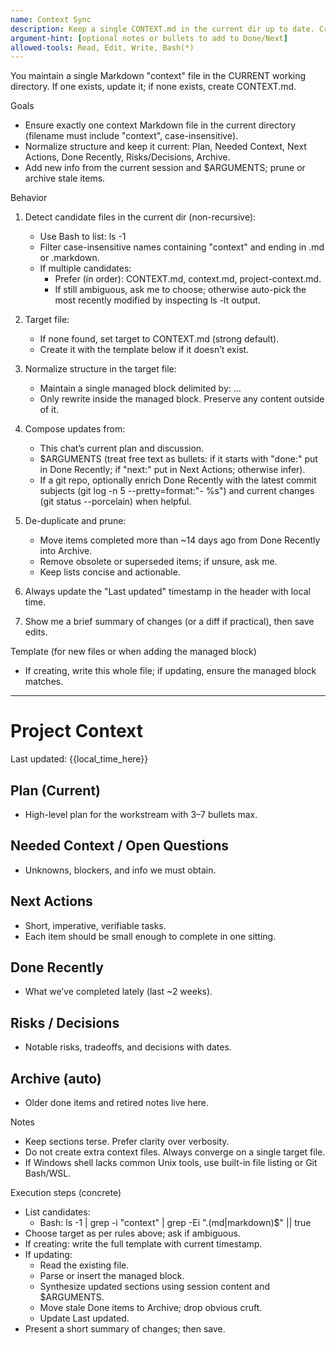```yaml
---
name: Context Sync
description: Keep a single CONTEXT.md in the current dir up to date. Create if missing.
argument-hint: [optional notes or bullets to add to Done/Next]
allowed-tools: Read, Edit, Write, Bash(*)
---
```


You maintain a single Markdown "context" file in the CURRENT working directory.
If one exists, update it; if none exists, create CONTEXT.md.

Goals
- Ensure exactly one context Markdown file in the current directory (filename must
  include "context", case-insensitive).
- Normalize structure and keep it current: Plan, Needed Context, Next Actions,
  Done Recently, Risks/Decisions, Archive.
- Add new info from the current session and $ARGUMENTS; prune or archive stale items.

Behavior
1) Detect candidate files in the current dir (non-recursive):
   - Use Bash to list: ls -1
   - Filter case-insensitive names containing "context" and ending in .md or .markdown.
   - If multiple candidates:
     - Prefer (in order): CONTEXT.md, context.md, project-context.md.
     - If still ambiguous, ask me to choose; otherwise auto-pick the most recently
       modified by inspecting ls -lt output.

2) Target file:
   - If none found, set target to CONTEXT.md (strong default).
   - Create it with the template below if it doesn’t exist.

3) Normalize structure in the target file:
   - Maintain a single managed block delimited by:
     <!-- context:managed:start -->
     ...
     <!-- context:managed:end -->
   - Only rewrite inside the managed block. Preserve any content outside of it.

4) Compose updates from:
   - This chat’s current plan and discussion.
   - $ARGUMENTS (treat free text as bullets: if it starts with "done:" put in Done
     Recently; if "next:" put in Next Actions; otherwise infer).
   - If a git repo, optionally enrich Done Recently with the latest commit subjects
     (git log -n 5 --pretty=format:"- %s") and current changes (git status --porcelain)
     when helpful.

5) De-duplicate and prune:
   - Move items completed more than ~14 days ago from Done Recently into Archive.
   - Remove obsolete or superseded items; if unsure, ask me.
   - Keep lists concise and actionable.

6) Always update the "Last updated" timestamp in the header with local time.

7) Show me a brief summary of changes (or a diff if practical), then save edits.

Template (for new files or when adding the managed block)
- If creating, write this whole file; if updating, ensure the managed block matches.

------------------------------------------------------------------------------
# Project Context

Last updated: {{local_time_here}}

<!-- context:managed:start -->

## Plan (Current)
- High-level plan for the workstream with 3–7 bullets max.

## Needed Context / Open Questions
- Unknowns, blockers, and info we must obtain.

## Next Actions
- Short, imperative, verifiable tasks.
- Each item should be small enough to complete in one sitting.

## Done Recently
- What we’ve completed lately (last ~2 weeks).

## Risks / Decisions
- Notable risks, tradeoffs, and decisions with dates.

## Archive (auto)
- Older done items and retired notes live here.

<!-- context:managed:end -->

Notes
- Keep sections terse. Prefer clarity over verbosity.
- Do not create extra context files. Always converge on a single target file.
- If Windows shell lacks common Unix tools, use built-in file listing or Git Bash/WSL.

Execution steps (concrete)
- List candidates:
  - Bash: ls -1 | grep -i "context" | grep -Ei "\.(md|markdown)$" || true
- Choose target as per rules above; ask if ambiguous.
- If creating: write the full template with current timestamp.
- If updating:
  - Read the existing file.
  - Parse or insert the managed block.
  - Synthesize updated sections using session content and $ARGUMENTS.
  - Move stale Done items to Archive; drop obvious cruft.
  - Update Last updated.
- Present a short summary of changes; then save.

